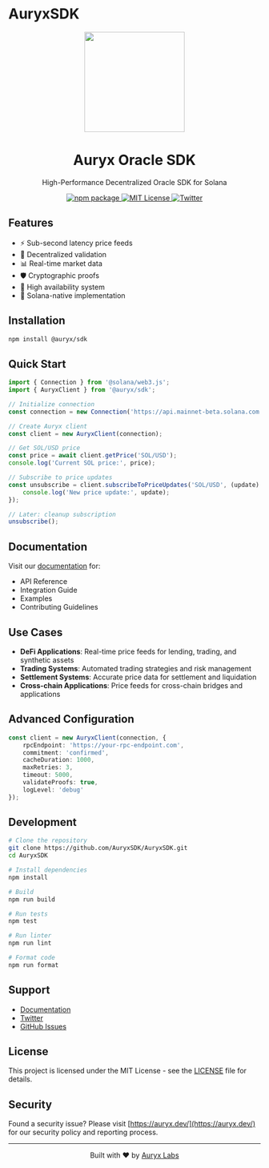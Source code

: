 # AuryxSDK

<div align="center">
    <img src=".github/assets/logo.png" alt="" width="200"/>
    <h1>Auryx Oracle SDK</h1>
    <p>High-Performance Decentralized Oracle SDK for Solana</p>
    <a href="https://www.npmjs.com/package/@auryx/sdk">
        <img src="https://img.shields.io/npm/v/@auryx/sdk.svg" alt="npm package"/>
    </a>
    <a href="https://github.com/AuryxSDK/AuryxSDK/blob/main/LICENSE">
        <img src="https://img.shields.io/npm/l/@auryx/sdk.svg" alt="MIT License"/>
    </a>
    <a href="https://x.com/AuryxSDK">
        <img src="https://img.shields.io/twitter/follow/AuryxSDK?style=social" alt="Twitter"/>
    </a>
</div>

## Features

- ⚡️ Sub-second latency price feeds
- 🔐 Decentralized validation
- 📊 Real-time market data
- 🛡️ Cryptographic proofs
- 🔄 High availability system
- 🎯 Solana-native implementation

## Installation

```bash
npm install @auryx/sdk
```

## Quick Start

```typescript
import { Connection } from '@solana/web3.js';
import { AuryxClient } from '@auryx/sdk';

// Initialize connection
const connection = new Connection('https://api.mainnet-beta.solana.com');

// Create Auryx client
const client = new AuryxClient(connection);

// Get SOL/USD price
const price = await client.getPrice('SOL/USD');
console.log('Current SOL price:', price);

// Subscribe to price updates
const unsubscribe = client.subscribeToPriceUpdates('SOL/USD', (update) => {
    console.log('New price update:', update);
});

// Later: cleanup subscription
unsubscribe();
```

## Documentation

Visit our [documentation](https://auryx.dev) for:
- API Reference
- Integration Guide
- Examples
- Contributing Guidelines

## Use Cases

- **DeFi Applications**: Real-time price feeds for lending, trading, and synthetic assets
- **Trading Systems**: Automated trading strategies and risk management
- **Settlement Systems**: Accurate price data for settlement and liquidation
- **Cross-chain Applications**: Price feeds for cross-chain bridges and applications

## Advanced Configuration

```typescript
const client = new AuryxClient(connection, {
    rpcEndpoint: 'https://your-rpc-endpoint.com',
    commitment: 'confirmed',
    cacheDuration: 1000,
    maxRetries: 3,
    timeout: 5000,
    validateProofs: true,
    logLevel: 'debug'
});
```

## Development

```bash
# Clone the repository
git clone https://github.com/AuryxSDK/AuryxSDK.git
cd AuryxSDK

# Install dependencies
npm install

# Build
npm run build

# Run tests
npm test

# Run linter
npm run lint

# Format code
npm run format
```

## Support

- [Documentation](https://auryx.dev)
- [Twitter](https://x.com/AuryxSDK)
- [GitHub Issues](https://github.com/AuryxSDK/AuryxSDK/issues)

## License

This project is licensed under the MIT License - see the [LICENSE](LICENSE) file for details.

## Security

Found a security issue? Please visit [https://auryx.dev/](https://auryx.dev/) for our security policy and reporting process.

---

<div align="center">
    Built with ❤️ by <a href="https://auryx.dev">Auryx Labs</a>
</div>
